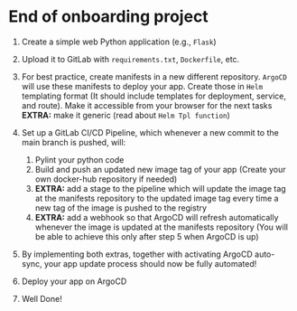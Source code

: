 
# End of onboarding project

 1.  Create a simple web Python application (e.g., `Flask`)
 2.  Upload it to GitLab with `requirements.txt`, `Dockerfile`, etc.
 3.  For best practice, create manifests in a new different repository. `ArgoCD` will use these manifests to deploy your app. Create those in `Helm` templating format
(It should include templates for deployment, service, and route). 
Make it accessible from your browser for the next tasks
**EXTRA:** make it generic (read about `Helm Tpl function`)

 4.  Set up a GitLab CI/CD Pipeline, which whenever a new commit to the main branch is pushed, will:

	 1. Pylint your python code
	 2. Build and push an updated new image tag of your app (Create your own docker-hub repository if needed)
	 3. **EXTRA:** add a stage to the pipeline which will update the image tag at the manifests repository to the updated image tag every time a new tag of the image is pushed to the registry
	 4. **EXTRA:** add a webhook so that ArgoCD will refresh automatically whenever the image is updated at the manifests repository (You will be able to achieve this only after step 5 when ArgoCD is up)

5.  By implementing both extras, together with activating ArgoCD auto-sync, your app update process should now be fully automated!

6.  Deploy your app on ArgoCD
    
7.  Well Done!
